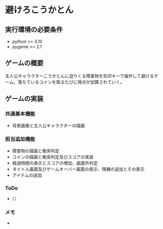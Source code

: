# 避けろこうかとん

## 実行環境の必要条件
* python >= 3.10
* pygame >= 2.1

## ゲームの概要
主人公キャラクターこうかとんに迫りくる障害物を矢印キーで操作して避けるゲーム。落ちているコインを取るたびに得点が加算されていく。

## ゲームの実装
### 共通基本機能
* 背景画像と主人公キャラクターの描画

### 担当追加機能
* 障害物の描画と衝突判定
* コインの描画と衝突判定及びスコアの実装
* 経過時間の表示とスコアの増加、画面外判定
* タイトル画面及びゲームオーバー画面の表示、残機の追加とその表示
* アイテムの追加

### ToDo

- [ ] 

### メモ
* 

